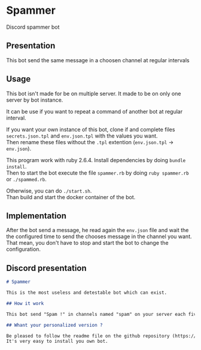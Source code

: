 # Spammer
Discord spammer bot

## Presentation

This bot send the same message in a choosen channel at regular intervals

## Usage

This bot isn't made for be on multiple server. It made to be on only one server
by bot instance.

It can be use if you want to repeat a command of another bot at regular
interval.

If you want your own instance of this bot, clone if and complete files
`secrets.json.tpl` and `env.json.tpl` with the values you want.  
Then rename these files without the `.tpl` extention (`env.json.tpl` → `env.json`).

This program work with ruby 2.6.4.
Install dependencies by doing `bundle install`.  
Then to start the bot execute the file `spammer.rb` by doing `ruby spammer.rb`
or `./spammed.rb`.

Otherwise, you can do `./start.sh`.  
Than build and start the docker container of the bot.

## Implementation

After the bot send a message, he read again the `env.json` file and wait the
the configured time to send the chooses message in the channel you want.  
That mean, you don't have to stop and start the bot to change the
configuration.

## Discord presentation

```markdown
# Spammer

This is the most useless and detestable bot which can exist.

## How it work

This bot send "Spam !" in channels named "spam" on your server each five secondes.

## Whant your personalized version ?

Be pleased to follow the readme file on the github repository (https://github.com/albandewilde/spammer).  
It's very easy to install you own bot.
```
